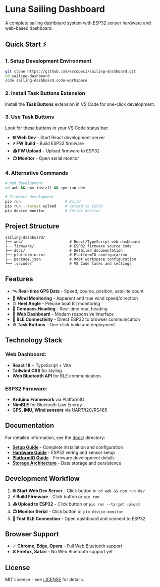 # Luna Sailing Dashboard

A complete sailing dashboard system with ESP32 sensor hardware and web-based dashboard.

## Quick Start ⚡

### 1. Setup Development Environment
```bash
git clone https://github.com/escopecz/sailing-dashboard.git
cd sailing-dashboard
code sailing-dashboard.code-workspace
```

### 2. Install Task Buttons Extension
Install the **Task Buttons** extension in VS Code for one-click development.

### 3. Use Task Buttons
Look for these buttons in your VS Code status bar:
- **🌐 Web Dev** - Start React development server
- **⚡ FW Build** - Build ESP32 firmware  
- **📤 FW Upload** - Upload firmware to ESP32
- **📺 Monitor** - Open serial monitor

### 4. Alternative Commands
```bash
# Web development
cd web && npm install && npm run dev

# Firmware development  
pio run                    # Build
pio run --target upload    # Upload to ESP32
pio device monitor         # Serial monitor
```

## Project Structure

```
sailing-dashboard/
├── web/                     # React/TypeScript web dashboard
├── firmware/                # ESP32 firmware source code
├── docs/                    # Detailed documentation
├── platformio.ini           # PlatformIO configuration
├── package.json             # Root workspace configuration
└── .vscode/                 # VS Code tasks and settings
```

## Features

- 🛰️ **Real-time GPS Data** - Speed, course, position, satellite count
- 💨 **Wind Monitoring** - Apparent and true wind speed/direction
- ⚖️ **Heel Angle** - Precise boat tilt monitoring
- 🧭 **Compass Heading** - Real-time boat heading
- 📱 **Web Dashboard** - Modern responsive interface
- 🔗 **BLE Connectivity** - Direct ESP32 to browser communication
- ⚙️ **Task Buttons** - One-click build and deployment

## Technology Stack

### Web Dashboard:
- **React 18** + TypeScript + Vite
- **Tailwind CSS** for styling
- **Web Bluetooth API** for BLE communication

### ESP32 Firmware:
- **Arduino Framework** via PlatformIO
- **NimBLE** for Bluetooth Low Energy
- **GPS, IMU, Wind sensors** via UART/I2C/RS485

## Documentation

For detailed information, see the [docs/](./docs/) directory:

- **[Setup Guide](./docs/SETUP.md)** - Complete installation and configuration
- **[Hardware Guide](./docs/HARDWARE.md)** - ESP32 wiring and sensor setup
- **[PlatformIO Guide](./docs/PLATFORMIO.md)** - Firmware development details
- **[Storage Architecture](./docs/STORAGE.md)** - Data storage and persistence

## Development Workflow

1. **🌐 Start Web Dev Server** - Click button or `cd web && npm run dev`
2. **⚡ Build Firmware** - Click button or `pio run`
3. **📤 Upload to ESP32** - Click button or `pio run --target upload` 
4. **📺 Monitor Serial** - Click button or `pio device monitor`
5. **🔗 Test BLE Connection** - Open dashboard and connect to ESP32

## Browser Support

- ✅ **Chrome, Edge, Opera** - Full Web Bluetooth support
- ❌ **Firefox, Safari** - No Web Bluetooth support yet

## License

MIT License - see [LICENSE](./LICENSE) for details.
